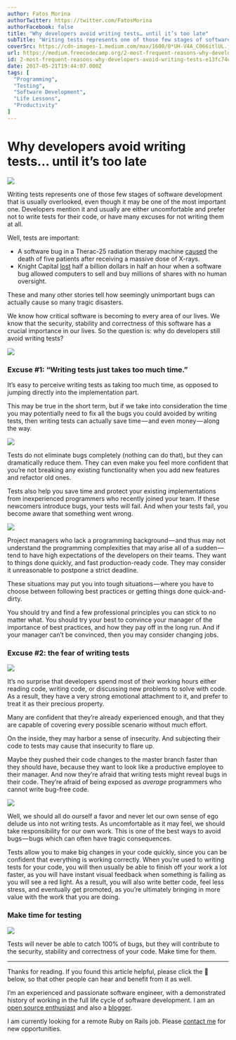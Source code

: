```yaml
---
author: Fatos Morina
authorTwitter: https://twitter.com/FatosMorina
authorFacebook: false
title: "Why developers avoid writing tests… until it’s too late"
subTitle: "Writing tests represents one of those few stages of software development that is usually overlooked, even though it may be one of the mos..."
coverSrc: https://cdn-images-1.medium.com/max/1600/0*UH-V4A_C066itlUL.jpg
url: https://medium.freecodecamp.org/2-most-frequent-reasons-why-developers-avoid-writing-tests-e13fc74ee2ab
id: 2-most-frequent-reasons-why-developers-avoid-writing-tests-e13fc74ee2ab
date: 2017-05-21T19:44:07.000Z
tags: [
  "Programming",
  "Testing",
  "Software Development",
  "Life Lessons",
  "Productivity"
]
---
```

# Why developers avoid writing tests… until it’s too late



![](https://cdn-images-1.medium.com/max/1600/0*UH-V4A_C066itlUL.jpg)



Writing tests represents one of those few stages of software development that is usually overlooked, even though it may be one of the most important one. Developers mention it and usually are either uncomfortable and prefer not to write tests for their code, or have many excuses for not writing them at all.

Well, tests are important:

*   A software bug in a Therac-25 radiation therapy machine [caused](https://www.newscientist.com/gallery/software-bugs/) the death of five patients after receiving a massive dose of X-rays.
*   Knight Capital [lost](https://www.newscientist.com/gallery/software-bugs/) half a billion dollars in half an hour when a software bug allowed computers to sell and buy millions of shares with no human oversight.

These and many other stories tell how seemingly unimportant bugs can actually cause so many tragic disasters.

We know how critical software is becoming to every area of our lives. We know that the security, stability and correctness of this software has a crucial importance in our lives. So the question is: why do developers still avoid writing tests?



![](https://cdn-images-1.medium.com/max/1600/1*PD2h1dzRneSp96U1Z_zozg.jpeg)



### **Excuse #1: “Writing tests just takes too much time.”**

It’s easy to perceive writing tests as taking too much time, as opposed to jumping directly into the implementation part.

This may be true in the short term, but if we take into consideration the time you may potentially need to fix all the bugs you could avoided by writing tests, then writing tests can actually save time — and even money — along the way.



![](https://cdn-images-1.medium.com/max/1600/0*pDjb7LePbqo6wqoZ.jpg)



Tests do not eliminate bugs completely (nothing can do that), but they can dramatically reduce them. They can even make you feel more confident that you’re not breaking any existing functionality when you add new features and refactor old ones.

Tests also help you save time and protect your existing implementations from inexperienced programmers who recently joined your team. If these newcomers introduce bugs, your tests will fail. And when your tests fail, you become aware that something went wrong.



![](https://cdn-images-1.medium.com/max/1600/1*lM6pj8HyiNp62MwLjeFmtQ.png)



Project managers who lack a programming background — and thus may not understand the programming complexities that may arise all of a sudden — tend to have high expectations of the developers on their teams. They want to things done quickly, and fast production-ready code. They may consider it unreasonable to postpone a strict deadline.

These situations may put you into tough situations — where you have to choose between following best practices or getting things done quick-and-dirty.

You should try and find a few professional principles you can stick to no matter what. You should try your best to convince your manager of the importance of best practices, and how they pay off in the long run. And if your manager can’t be convinced, then you may consider changing jobs.

### **Excuse #2: the fear of writing tests**



![](https://cdn-images-1.medium.com/max/1600/0*sH6bvhjjJ_957o9I.png)



It’s no surprise that developers spend most of their working hours either reading code, writing code, or discussing new problems to solve with code. As a result, they have a very strong emotional attachment to it, and prefer to treat it as their precious property.

Many are confident that they’re already experienced enough, and that they are capable of covering every possible scenario without much effort.

On the inside, they may harbor a sense of insecurity. And subjecting their code to tests may cause that insecurity to flare up.

Maybe they pushed their code changes to the master branch faster than they should have, because they want to look like a productive employee to their manager. And now they’re afraid that writing tests might reveal bugs in their code. They’re afraid of being exposed as _average_ programmers who cannot write bug-free code.



![](https://cdn-images-1.medium.com/max/1600/1*D5KWBY9NbqMNxABqhYif5Q.jpeg)



Well, we should all do ourself a favor and never let our own sense of ego delude us into not writing tests. As uncomfortable as it may feel, we should take responsibility for our own work. This is one of the best ways to avoid bugs — bugs which can often have tragic consequences.

Tests allow you to make big changes in your code quickly, since you can be confident that everything is working correctly. When you’re used to writing tests for your code, you will then usually be able to finish off your work a lot faster, as you will have instant visual feedback when something is failing as you will see a red light. As a result, you will also write better code, feel less stress, and eventually get promoted, as you’re ultimately bringing in more value with the work that you are doing.

### **Make time for testing**



![](https://cdn-images-1.medium.com/max/1600/1*8wklSO-gVik7ky6Xxr3K3A.jpeg)



Tests will never be able to catch 100% of bugs, but they will contribute to the security, stability and correctness of your code. Make time for them.











* * *







Thanks for reading. If you found this article helpful, please click the 💚 below, so that other people can hear and benefit from it as well.

I’m an experienced and passionate software engineer, with a demonstrated history of working in the full life cycle of software development. I am an [open source enthusiast](https://github.com/fatosmorina) and also a [blogger](http://fatosmorina.com).

I am currently looking for a remote Ruby on Rails job. Please [contact me](mailto:fatosi.morina@gmail.com) for new opportunities.








